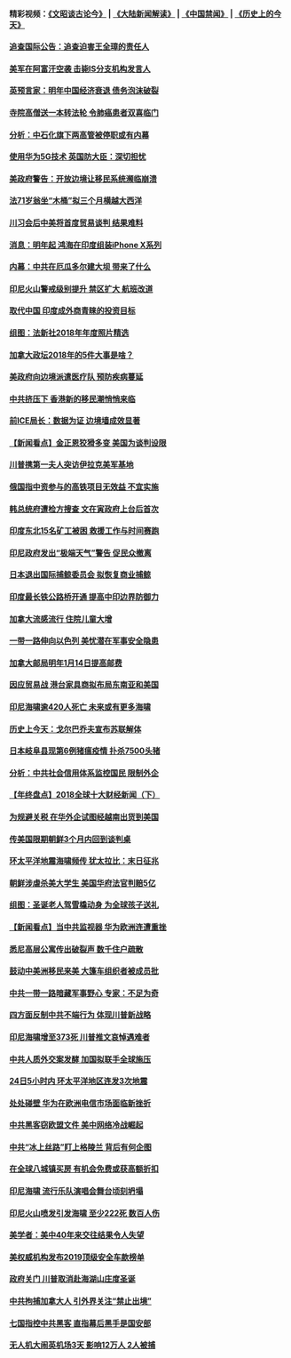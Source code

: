 #### 精彩视频：[《文昭谈古论今》](https://github.com/gfw-breaker/wenzhao/blob/master/README.md?t=12281831) | [《大陆新闻解读》](https://github.com/gfw-breaker/ntdtv-comedy/blob/master/README.md?t=12281831) | [《中国禁闻》](https://github.com/gfw-breaker/ntdtv-news/blob/master/README.md?t=12281831) | [《历史上的今天》](https://github.com/gfw-breaker/today-in-history/blob/master/README.md?t=12281831) 

#### [追查国际公告：追查迫害王全璋的责任人](../pages/nsc418/n10937997.md?t=12281831) 

#### [美军在阿富汗空袭 击毙IS分支机构发言人](../pages/nsc418/n10937943.md?t=12281831) 

#### [英预言家：明年中国经济衰退 债务泡沫破裂](../pages/nsc418/n10937862.md?t=12281831) 

#### [寺院高僧送一本转法轮 令肺癌患者双喜临门](../pages/nsc418/n10937173.md?t=12281831) 

#### [分析：中石化旗下两高管被停职或有内幕](../pages/nsc418/n10936480.md?t=12281831) 

#### [使用华为5G技术 英国防大臣：深切担忧](../pages/nsc418/n10936847.md?t=12281831) 

#### [美政府警告：开放边境让移民系统濒临崩溃](../pages/nsc418/n10936858.md?t=12281831) 

#### [法71岁翁坐“木桶”拟三个月横越大西洋](../pages/nsc418/n10936510.md?t=12281831) 

#### [川习会后中美将首度贸易谈判 结果难料](../pages/nsc418/n10936366.md?t=12281831) 

#### [消息：明年起 鸿海在印度组装iPhone X系列](../pages/nsc418/n10936455.md?t=12281831) 

#### [内幕：中共在厄瓜多尔建大坝 带来了什么](../pages/nsc418/n10936259.md?t=12281831) 

#### [印尼火山警戒级别提升 禁区扩大 航班改道](../pages/nsc418/n10936243.md?t=12281831) 

#### [取代中国 印度成外商青睐的投资目标](../pages/nsc418/n10935215.md?t=12281831) 

#### [组图：法新社2018年年度照片精选](../pages/nsc418/n10935213.md?t=12281831) 

#### [加拿大政坛2018年的5件大事是啥？](../pages/nsc418/n10934199.md?t=12281831) 

#### [美政府向边境派遣医疗队 预防疾病蔓延](../pages/nsc418/n10934482.md?t=12281831) 

#### [中共挤压下 香港新的移民潮悄悄来临](../pages/nsc418/n10934111.md?t=12281831) 

#### [前ICE局长：数据为证 边境墙成效显著](../pages/nsc418/n10934433.md?t=12281831) 

#### [【新闻看点】金正恩狡猾多变 美国为谈判设限](../pages/nsc418/n10934183.md?t=12281831) 

#### [川普携第一夫人突访伊拉克美军基地](../pages/nsc418/n10934352.md?t=12281831) 

#### [俄国指中资参与的高铁项目无效益 不宜实施](../pages/nsc418/n10934141.md?t=12281831) 

#### [韩总统府遭检方搜查 文在寅政府上台后首次](../pages/nsc418/n10933090.md?t=12281831) 

#### [印度东北15名矿工被困 救援工作与时间赛跑](../pages/nsc418/n10933676.md?t=12281831) 

#### [印尼政府发出“极端天气”警告 促民众撤离](../pages/nsc418/n10933470.md?t=12281831) 

#### [日本退出国际捕鲸委员会 拟恢复商业捕鲸](../pages/nsc418/n10933334.md?t=12281831) 

#### [印度最长铁公路桥开通 提高中印边界防御力](../pages/nsc418/n10932809.md?t=12281831) 

#### [加拿大流感流行 住院儿童大增](../pages/nsc418/n10932744.md?t=12281831) 

#### [一带一路伸向以色列 美忧潜在军事安全隐患](../pages/nsc418/n10932712.md?t=12281831) 

#### [加拿大邮局明年1月14日提高邮费](../pages/nsc418/n10932741.md?t=12281831) 

#### [因应贸易战 港台家具商拟布局东南亚和美国](../pages/nsc418/n10932654.md?t=12281831) 

#### [印尼海啸逾420人死亡 未来或有更多海啸](../pages/nsc418/n10932350.md?t=12281831) 

#### [历史上今天：戈尔巴乔夫宣布苏联解体](../pages/nsc418/n10932195.md?t=12281831) 

#### [日本岐阜县现第6例猪瘟疫情 扑杀7500头猪](../pages/nsc418/n10931585.md?t=12281831) 

#### [分析：中共社会信用体系监控国民 限制外企](../pages/nsc418/n10928781.md?t=12281831) 

#### [【年终盘点】2018全球十大财经新闻（下）](../pages/nsc418/n10918551.md?t=12281831) 

#### [为规避关税 在华外企试图经越南出货到美国](../pages/nsc418/n10931698.md?t=12281831) 

#### [传美国限期朝鲜3个月内回到谈判桌](../pages/nsc418/n10931073.md?t=12281831) 

#### [环太平洋地震海啸频传 犹太拉比：末日征兆](../pages/nsc418/n10931369.md?t=12281831) 

#### [朝鲜涉虐杀美大学生 美国华府法官判赔5亿](../pages/nsc418/n10931032.md?t=12281831) 

#### [组图：圣诞老人驾雪橇动身 为全球孩子送礼](../pages/nsc418/n10930732.md?t=12281831) 

#### [【新闻看点】当中共监视器 华为欧洲连遭重挫](../pages/nsc418/n10930646.md?t=12281831) 

#### [悉尼高层公寓传出破裂声 数千住户疏散](../pages/nsc418/n10930665.md?t=12281831) 

#### [鼓动中美洲移民来美 大篷车组织者被成员批](../pages/nsc418/n10930604.md?t=12281831) 

#### [中共一带一路暗藏军事野心 专家：不足为奇](../pages/nsc418/n10930595.md?t=12281831) 

#### [四方面反制中共不端行为 体现川普新战略](../pages/nsc418/n10930171.md?t=12281831) 

#### [印尼海啸增至373死 川普推文哀悼遇难者](../pages/nsc418/n10929896.md?t=12281831) 

#### [中共人质外交案发酵 加国拟联手全球施压](../pages/nsc418/n10928999.md?t=12281831) 

#### [24日5小时内 环太平洋地区连发3次地震](../pages/nsc418/n10929109.md?t=12281831) 

#### [处处碰壁 华为在欧洲电信市场面临新挫折](../pages/nsc418/n10929057.md?t=12281831) 

#### [中共黑客窃欧盟文件 美中网络冷战崛起](../pages/nsc418/n10928801.md?t=12281831) 

#### [中共“冰上丝路”盯上格陵兰 背后有何企图](../pages/nsc418/n10926007.md?t=12281831) 

#### [在全球八城镇买房 有机会免费或获高额折扣](../pages/nsc418/n10927163.md?t=12281831) 

#### [印尼海啸 流行乐队演唱会舞台顷刻坍塌](../pages/nsc418/n10927974.md?t=12281831) 

#### [印尼火山喷发引发海啸 至少222死 数百人伤](../pages/nsc418/n10927495.md?t=12281831) 

#### [美学者：美中40年来交往结果令人失望](../pages/nsc418/n10927569.md?t=12281831) 

#### [美权威机构发布2019顶级安全车款榜单](../pages/nsc418/n10927038.md?t=12281831) 

#### [政府关门 川普取消赴海湖山庄度圣诞](../pages/nsc418/n10927613.md?t=12281831) 

#### [中共拘捕加拿大人 引外界关注“禁止出境”](../pages/nsc418/n10927145.md?t=12281831) 

#### [七国指控中共黑客 直指幕后黑手是国安部](../pages/nsc418/n10927012.md?t=12281831) 

#### [无人机大闹英机场3天 影响12万人 2人被捕](../pages/nsc418/n10926742.md?t=12281831) 


